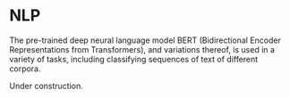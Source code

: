 # NLP
The pre-trained deep neural language model BERT (Bidirectional Encoder Representations from Transformers), and variations thereof, is used in a variety of tasks, including classifying sequences of text of different corpora.

Under construction.
